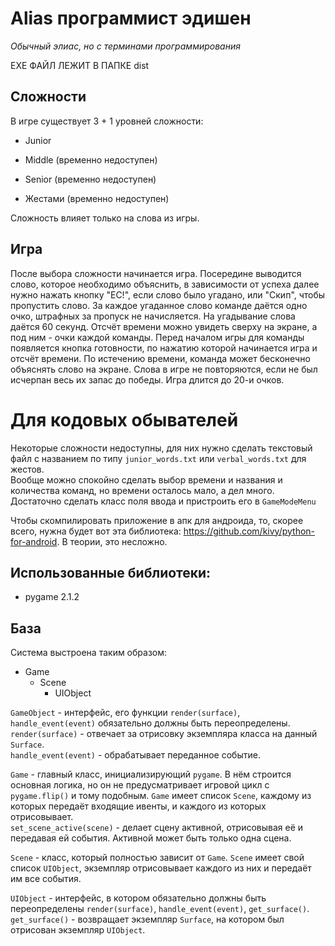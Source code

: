 # Alias программист эдишен
*Обычный элиас, но с терминами программирования*

EXE ФАЙЛ ЛЕЖИТ В ПАПКЕ dist

## Сложности
В игре существует 3 + 1 уровней сложности:
- Junior
- Middle (временно недоступен)
- Senior (временно недоступен)


- Жестами (временно недоступен)


Сложность влияет только на слова из игры.

## Игра
После выбора сложности начинается игра. Посередине выводится слово, которое необходимо объяснить, в зависимости от
успеха далее нужно нажать кнопку "ЕС!", если слово было угадано, или "Скип", чтобы пропустить слово. За каждое угаданное
слово команде даётся одно очко, штрафных за пропуск не начисляется. На угадывание слова даётся 60 секунд. Отсчёт времени
можно увидеть сверху на экране, а под ним - очки каждой команды. Перед началом игры для команды появляется кнопка 
готовности, по нажатию которой начинается игра и отсчёт времени. По истечению времени, команда может бесконечно 
объяснять слово на экране. Слова в игре не повторяются, если не был исчерпан весь их запас до победы. Игра длится до 
20-и очков.

# Для кодовых обывателей

Некоторые сложности недоступны, для них нужно сделать текстовый файл с названием по типу `junior_words.txt` или 
`verbal_words.txt` для жестов.  
Вообще можно спокойно сделать выбор времени и названия и количества команд, но времени осталось мало, а дел много.
Достаточно сделать класс поля ввода и пристроить его в `GameModeMenu`

Чтобы скомпилировать приложение в апк для андроида, то, скорее всего, нужна будет вот эта библиотека: 
https://github.com/kivy/python-for-android. В теории, это несложно.

## Использованные библиотеки:
- pygame 2.1.2 

## База
Система выстроена таким образом:
- Game
  - Scene
    - UIObject

`GameObject` - интерфейс, его функции `render(surface)`, `handle_event(event)` обязательно должны быть переопределены.  
`render(surface)` - отвечает за отрисовку экземпляра класса на данный `Surface`.  
`handle_event(event)` - обрабатывает переданное событие.

`Game` - главный класс, инициализирующий `pygame`. В нём строится основная логика, но он не предусматривает игровой цикл с
`pygame.flip()` и тому подобным. `Game` имеет список `Scene`, каждому из которых передаёт входящие ивенты, и каждого из 
которых отрисовывает.  
`set_scene_active(scene)` - делает сцену активной, отрисовывая её и передавая ей события. Активной может быть только одна
сцена.

`Scene` - класс, который полностью зависит от `Game`. `Scene` имеет свой список `UIObject`, экземпляр отрисовывает 
каждого из них и передаёт им все события.

`UIObject` - интерфейс, в котором обязательно должны быть переопределены `render(surface)`, `handle_event(event)`, 
`get_surface()`.
`get_surface()` - возвращает экземпляр `Surface`, на котором был отрисован экземпляр `UIObject`.

